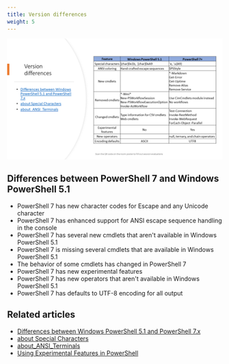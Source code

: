 ```yaml
---
title: Version differences
weight: 5
---
```

<!-- markdownlint-disable MD041 -->
![Version differences](./Slide05.png)

## Differences between PowerShell 7 and Windows PowerShell 5.1

- PowerShell 7 has new character codes for Escape and any Unicode character
- PowerShell 7 has enhanced support for ANSI escape sequence handling in the console
- PowerShell 7 has several new cmdlets that aren't available in Windows PowerShell 5.1
- PowerShell 7 is missing several cmdlets that are available in Windows PowerShell 5.1
- The behavior of some cmdlets has changed in PowerShell 7
- PowerShell 7 has new experimental features
- PowerShell 7 has new operators that aren't available in Windows PowerShell 5.1
- PowerShell 7 has defaults to UTF-8 encoding for all output

## Related articles

- [Differences between Windows PowerShell 5.1 and PowerShell 7.x](https://learn.microsoft.com/powershell/scripting/whats-new/differences-from-windows-powershell)
- [about Special Characters](https://learn.microsoft.com/powershell/module/microsoft.powershell.core/about/about_special_characters)
- [about_ANSI_Terminals](https://learn.microsoft.com/powershell/module/microsoft.powershell.core/about/about_ANSI_Terminals)
- [Using Experimental Features in PowerShell](https://learn.microsoft.com/powershell/scripting/learn/experimental-features)
